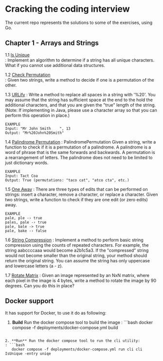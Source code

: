 # Cracking the coding interview

The current repo represents the solutions to some of the exercises, using Go.

## Chapter 1 - Arrays and Strings

1.1 [Is Unique](pkg/chapter_01/01_is_unique.go)             
: Implement an algorithm to determine if a string has all unique characters. What if you cannot use additional data 
structures.

1.2 [Check Permutation](pkg/chapter_01/02_check_permutation.go)    
: Given two strings, write a method to decide if one is a permutation of the other.

1.3 [URLify](pkg/chapter_01/03_urlify.go)
: Write a method to replace all spaces in a string with '%20'. You may assume that the string has sufficient space at 
the end to the hold the additional characters, and that you are given the "true" length of the string. (Note: If 
implementing in Java, please use a character array so that you can perform this operation in place.)

```
EXAMPLE
Input: "Mr John Smith    ", 13
Output: "Mr%20John%20Smith"
```

1.4 [Palindrome Permutation](pkg/chapter_01/04_palindromePermutation.go)
: PalindromePermutation Given a string, write a function to check if it is a permutation of a palindrome. A palindrome 
is a word of phrase that is the same forwards and backwards. A permutation is a rearrangement of letters. The 
palindrome does not need to be limited to just dictionary words.

```
EXAMPLE
Input: Tact Coa
Output: True (permutations: "taco cat", "atco cta", etc.)
```

1.5 [One Away](pkg/chapter_01/05_one_away.go)
: There are three types of edits that can be performed on strings: insert a character, remove a character, or replace a 
character. Given two strings, write a function to check if they are one edit (or zero edits) away.

```
EXAMPLE
pale, ple -› true 
pales, pale -› true 
pale, bale -> true 
pale, bake -› false
```

1.6 [String Compression](pkg/chapter_01/06_string_compression.go)
: Implement a method to perform basic string compression using the counts of repeated characters. 
For example, the string aabccccaaa would become a2b1c5a3. If the "compressed" string would not become smaller than the 
original string, your method should return the original string. You can assume the string has only uppercase and 
lowercase letters (a - z). 

1.7 [Rotate Matrix](pkg/chapter_01/07_rotate_matrix.go)
: Given an image represented by an NxN matrix, where each pixel in the image is 4 bytes, write a method to rotate the 
image by 90 degrees. Can you do this in place?
    
## Docker support
It has support for Docker, to use it do as following:

1. **Build** Run the docker compose tool to build the image
: ```bash
  docker compose -f deployments/docker-compose.yml build
```

2. **Run** Run the docker compose tool to run the cli utility:
: ```bash
   docker compose -f deployments/docker-compose.yml run cli cli IsUnique -entry uniqe
```
